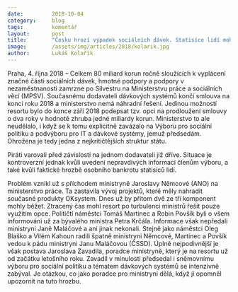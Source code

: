 ```yaml
---
date:         2018-10-04
category:     blog
tags:         komentář
layout:       post
title:        "Česku hrozí výpadek sociálních dávek. Statisíce lidí mohou skončit bez peněz"
image:        /assets/img/articles/2018/kolarik.jpg
author:       Lukáš Kolařík
---
```


Praha, 4. října 2018 – Celkem 80 miliard korun ročně sloužících k vyplácení značné části sociálních dávek, hmotné podpory a podpory v nezaměstnanosti zamrzne po Silvestru na Ministerstvu práce a sociálních věcí (MPSV). Současnému dodavateli dávkových systémů končí smlouva na konci roku 2018 a ministerstvo nemá náhradní řešení. Jedinou možností resortu bylo do konce září 2018 podepsat tzv. opci na prodloužení smlouvy o dva roky v hodnotě zhruba jedné miliardy korun. Ministerstvo to ale neudělalo, i když se k tomu explicitně zavázalo na Výboru pro sociální politiku a podvýboru pro IT a dávkové systémy, jemuž předsedám. Ohrožena je tedy jedna z nejkritičtějších struktur státu. 

Piráti varovali před závislostí na jednom dodavateli již dříve. Situace je kontroverzní jednak kvůli uvedení nepravdivých informací členům výboru, a také kvůli faktické hrozbě osobního bankrotu statisíců lidí.

Problém vznikl už s příchodem ministryně Jaroslavy Němcové (ANO) na ministerstvo práce. Ta zastavila vývoj projektů, které měly nahradit současné produkty OKsystem. Dnes už by přitom dvě ze tří komponent mohly běžet. Ztracený čas mohl resort po turbulenci ministrů řešit pouze využitím opce. Političtí náměstci Tomáš Martinec a Robin Povšík byli o všem informováni už za bývalého ministra Petra Krčála. Informace však nepředali ministryni Janě Maláčové a ani jinak nekonali. Stejně jako náměstci Oleg Blaško a Vilém Kahoun radili špatně ministryni Němcové, Martinec a Povšík vedou k pádu ministryni Janu Maláčovou (ČSSD). Úplně nejpodivnější je však postava Jaroslava Zavadila, poradce ministryně, který je na resortu už od začátku letošního roku. Zavadil v minulosti předsedal i sněmovnímu výboru pro sociální politiku a tématem dávkových systémů se intenzivně zabýval. Je otázkou, co jako poradce pro ministryni dělá, když jí opomněl upozornit na tuto hrozbu. 
